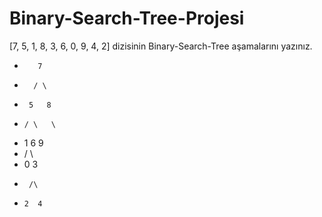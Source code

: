 # Binary-Search-Tree-Projesi
[7, 5, 1, 8, 3, 6, 0, 9, 4, 2] dizisinin Binary-Search-Tree aşamalarını yazınız.
-        7
-       / \
-      5   8 
-     / \   \
-    1   6   9
-   / \
-   0  3
-      /\
-     2  4 
